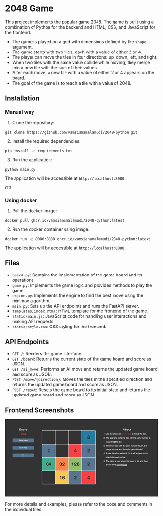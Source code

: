 # 2048 Game

This project implements the popular game 2048. The game is built using a combination of Python for the backend and HTML, CSS, and JavaScript for the frontend.

- The game is played on a grid with dimensions defined by the `shape` argument.
- The game starts with two tiles, each with a value of either 2 or 4.
- The player can move the tiles in four directions: up, down, left, and right.
- When two tiles with the same value collide while moving, they merge into a new tile with the sum of their values.
- After each move, a new tile with a value of either 2 or 4 appears on the board.
- The goal of the game is to reach a tile with a value of 2048.

## Installation
### Manual way

1. Clone the repository:

```shell
git clone https://github.com/vamsianamalamudi/2048-python.git
```

2. Install the required dependencies:

```shell
pip install -r requirements.txt
```

3. Run the application:

```shell
python main.py
```

   The application will be accessible at `http://localhost:8080`.

OR

### Using docker

1. Pull the docker image:

```shell
docker pull ghcr.io/vamsianamalamudi/2048-python:latest
```

2. Run the docker container using image:

```shell
docker run -p 8080:8080 ghcr.io/vamsianamalamudi/2048-python:latest
```
   The application will be accessible at `http://localhost:8080`.

## Files

- `board.py`: Contains the implementation of the game board and its operations.
- `game.py`: Implements the game logic and provides methods to play the game.
- `engine.py`: Implements the engine to find the best move using the minimax algorithm.
- `main.py`: Sets up the API endpoints and runs the FastAPI server.
- `templates/index.html`: HTML template for the frontend of the game.
- `static/main.js`: JavaScript code for handling user interactions and making API requests.
- `static/style.css`: CSS styling for the frontend.

## API Endpoints

- `GET /`: Renders the game interface.
- `GET /board`: Returns the current state of the game board and score as JSON.
- `GET /ai_move`: Performs an AI move and returns the updated game board and score as JSON.
- `POST /move/{direction}`: Moves the tiles in the specified direction and returns the updated game board and score as JSON.
- `POST /reset`: Resets the game board to its initial state and returns the updated game board and score as JSON.

## Frontend Screenshots

![frontend](https://github.com/vamsianamalamudi/2048-python/blob/main/2048-ss.png)

For more details and examples, please refer to the code and comments in the individual files.

